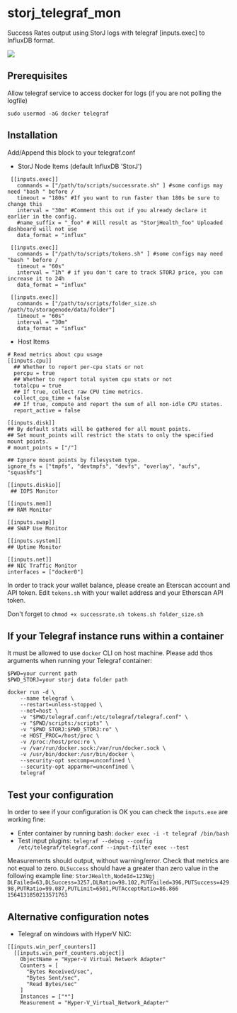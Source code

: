 # storj_telegraf_mon
Success Rates output using StorJ logs with telegraf [inputs.exec] to InfluxDB format.

<img src="https://raw.githubusercontent.com/gsxryan/storj_telegraf_mon/master/Dashboard/Preview.png"/>

## Prerequisites

Allow telegraf service to access docker for logs (if you are not polling the logfile)

`sudo usermod -aG docker telegraf`

## Installation
Add/Append this block to your telegraf.conf
  
- StorJ Node Items (default InfluxDB 'StorJ')
```
 [[inputs.exec]]
   commands = ["/path/to/scripts/successrate.sh" ] #some configs may need "bash " before /
   timeout = "180s" #If you want to run faster than 180s be sure to change this
   interval = "30m" #Comment this out if you already declare it earlier in the config.
   #name_suffix = "_foo" # Will result as "StorjHealth_foo" Uploaded dashboard will not use
   data_format = "influx"

 [[inputs.exec]]
   commands = ["/path/to/scripts/tokens.sh" ] #some configs may need "bash " before /
   timeout = "60s"
   interval = "1h" # if you don't care to track STORJ price, you can increase it to 24h
   data_format = "influx"

 [[inputs.exec]]
   commands = ["/path/to/scripts/folder_size.sh /path/to/storagenode/data/folder"]
   timeout = "60s"
   interval = "30m"
   data_format = "influx"
```

- Host Items
```
# Read metrics about cpu usage
[[inputs.cpu]]
  ## Whether to report per-cpu stats or not
  percpu = true
  ## Whether to report total system cpu stats or not
  totalcpu = true
  ## If true, collect raw CPU time metrics.
  collect_cpu_time = false
  ## If true, compute and report the sum of all non-idle CPU states.
  report_active = false
  ```
  ```
  [[inputs.disk]]
  ## By default stats will be gathered for all mount points.
  ## Set mount_points will restrict the stats to only the specified mount points.
  # mount_points = ["/"]

  ## Ignore mount points by filesystem type.
  ignore_fs = ["tmpfs", "devtmpfs", "devfs", "overlay", "aufs", "squashfs"]
  ```
  ```
  [[inputs.diskio]]
   ## IOPS Monitor
   ```
  ```
  [[inputs.mem]]
  ## RAM Monitor
  ```
  ```
  [[inputs.swap]]
  ## SWAP Use Monitor
  ```
  ```
  [[inputs.system]]
  ## Uptime Monitor
  ```
  ```
  [[inputs.net]]
  ## NIC Traffic Monitor
  interfaces = ["docker0"]
  ```

In order to track your wallet balance, please create an Eterscan account and API token.
Edit `tokens.sh` with your wallet address and your Etherscan API token.

Don't forget to `chmod +x successrate.sh tokens.sh folder_size.sh`

## If your Telegraf instance runs within a container
It must be allowed to use `docker` CLI on host machine.
Please add thos arguments when running your Telegraf container:
```
$PWD=your current path
$PWD_STORJ=your storj data folder path

docker run -d \
    --name telegraf \
    --restart=unless-stopped \
    --net=host \
    -v "$PWD/telegraf.conf:/etc/telegraf/telegraf.conf" \
    -v "$PWD/scripts:/scripts" \
    -v "$PWD_STORJ:$PWD_STORJ:ro" \
    -e HOST_PROC=/host/proc \
    -v /proc:/host/proc:ro \
    -v /var/run/docker.sock:/var/run/docker.sock \
    -v /usr/bin/docker:/usr/bin/docker \
    --security-opt seccomp=unconfined \
    --security-opt apparmor=unconfined \
    telegraf
```


## Test your configuration
In order to see if your configuration is OK you can check the `inputs.exe` are working fine:
- Enter container by running bash: `docker exec -i -t telegraf /bin/bash`
- Test input plugins: `telegraf --debug --config /etc/telegraf/telegraf.conf --input-filter exec --test`

Measurements should output, without warning/error.
Check that metrics are not equal to zero. `DLSuccess` should have a greater than zero value in the following example line:
`StorJHealth,NodeId=123Ngj DLFailed=63,DLSuccess=3257,DLRatio=98.102,PUTFailed=396,PUTSuccess=42998,PUTRatio=99.087,PUTLimit=6501,PUTAcceptRatio=86.866 1564131850213571763`

## Alternative configuration notes
- Telegraf on windows with HyperV NIC:
```
[[inputs.win_perf_counters]]
  [[inputs.win_perf_counters.object]]
    ObjectName = "Hyper-V Virtual Network Adapter"
    Counters = [
      "Bytes Received/sec",
      "Bytes Sent/sec",
      "Read Bytes/sec"
    ]
    Instances = ["*"]
    Measurement = "Hyper-V_Virtual_Network_Adapter"
```
